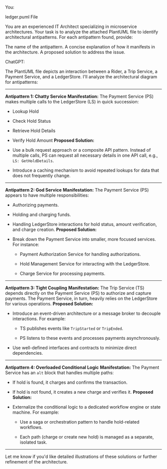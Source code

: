 
You: 

ledger.puml
File

You are an experienced IT Architect specializing in microservice architectures. Your task is to analyze the attached PlantUML file to identify architectural antipatterns. For each antipattern found, provide: 

The name of the antipattern.
A concise explanation of how it manifests in the architecture.
A proposed solution to address the issue.

ChatGPT: 

The PlantUML file depicts an interaction between a Rider, a Trip Service, a Payment Service, and a LedgerStore. I'll analyze the architectural diagram for antipatterns:


---

**Antipattern 1: Chatty Service** **Manifestation:** 
The Payment Service (PS) makes multiple calls to the LedgerStore (LS) in quick succession:
- Lookup Hold

- Check Hold Status

- Retrieve Hold Details

- Verify Hold Amount
**Proposed Solution:**  
- Use a bulk request approach or a composite API pattern. Instead of multiple calls, PS can request all necessary details in one API call, e.g., `LS: GetHoldDetails`.

- Introduce a caching mechanism to avoid repeated lookups for data that does not frequently change.


---

**Antipattern 2: God Service** **Manifestation:** 
The Payment Service (PS) appears to have multiple responsibilities:
- Authorizing payments.

- Holding and charging funds.

- Handling LedgerStore interactions for hold status, amount verification, and charge creation.
**Proposed Solution:**  
- Break down the Payment Service into smaller, more focused services. For instance:
  - Payment Authorization Service for handling authorizations.

  - Hold Management Service for interacting with the LedgerStore.

  - Charge Service for processing payments.


---

**Antipattern 3: Tight Coupling** **Manifestation:** 
The Trip Service (TS) depends directly on the Payment Service (PS) to authorize and capture payments. The Payment Service, in turn, heavily relies on the LedgerStore for various operations.
**Proposed Solution:**  
- Introduce an event-driven architecture or a message broker to decouple interactions. For example: 
  - TS publishes events like `TripStarted` or `TripEnded`.

  - PS listens to these events and processes payments asynchronously.

- Use well-defined interfaces and contracts to minimize direct dependencies.


---

**Antipattern 4: Overloaded Conditional Logic** **Manifestation:** 
The Payment Service has an `alt` block that handles multiple paths:
- If hold is found, it charges and confirms the transaction.

- If hold is not found, it creates a new charge and verifies it.
**Proposed Solution:**  
- Externalize the conditional logic to a dedicated workflow engine or state machine. For example:
  - Use a saga or orchestration pattern to handle hold-related workflows.

  - Each path (charge or create new hold) is managed as a separate, isolated task.


---

Let me know if you'd like detailed illustrations of these solutions or further refinement of the architecture. ​​
